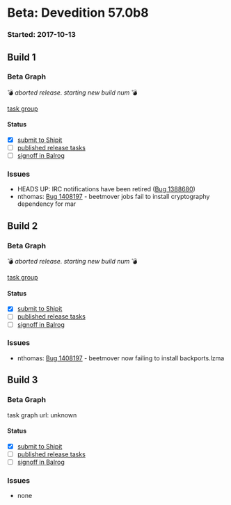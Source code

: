 # Beta: Devedition 57.0b8

### Started: 2017-10-13

## Build 1

### Beta Graph
:bomb: _aborted release. starting new build num_ :bomb:

[task group](https://tools.taskcluster.net/push-inspector/#/R8uaJzjmS5KdvIs6Cn6Fzg)


#### Status
- [x] [submit to Shipit](https://wiki.mozilla.org/Release:Release_Automation_on_Mercurial:Starting_a_Release#Submit_to_Ship_It)
- [ ] [published release tasks](../how-tos/relpro.md#4-publish-release)
- [ ] [signoff in Balrog](../how-tos/relpro.md#3-signoffs)

### Issues
- HEADS UP: IRC notifications have been retired ([Bug 1388680](https://bugzilla.mozilla.org/show_bug.cgi?id=1388680))
- nthomas: [Bug 1408197](https://bugzil.la/1408197) - beetmover jobs fail to install cryptography dependency for mar
## Build 2

### Beta Graph
:bomb: _aborted release. starting new build num_ :bomb:

[task group](https://tools.taskcluster.net/push-inspector/#/JTUUSLx_REeqKd9FdHAYSw)


#### Status
- [x] [submit to Shipit](https://wiki.mozilla.org/Release:Release_Automation_on_Mercurial:Starting_a_Release#Submit_to_Ship_It)
- [ ] [published release tasks](../how-tos/relpro.md#4-publish-release)
- [ ] [signoff in Balrog](../how-tos/relpro.md#3-signoffs)

### Issues
- nthomas: [Bug 1408197](https://bugzil.la/1408197) - beetmover now failing to install backports.lzma
## Build 3

### Beta Graph

task graph url: unknown


#### Status
- [x] [submit to Shipit](https://wiki.mozilla.org/Release:Release_Automation_on_Mercurial:Starting_a_Release#Submit_to_Ship_It)
- [ ] [published release tasks](../how-tos/relpro.md#4-publish-release)
- [ ] [signoff in Balrog](../how-tos/relpro.md#3-signoffs)

### Issues
- none
